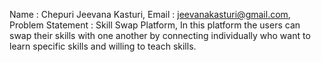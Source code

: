 Name : Chepuri Jeevana Kasturi,    Email : jeevanakasturi@gmail.com,    Problem Statement : Skill Swap Platform, In this platform the users can swap their skills with one another by connecting individually who want to learn specific skills and willing to teach skills.
